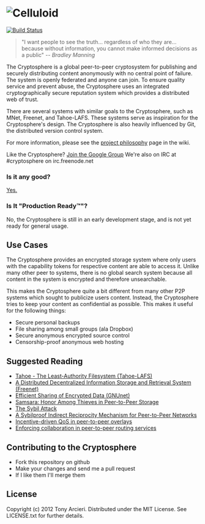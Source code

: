 ![Celluloid](https://github.com/tarcieri/cryptosphere/raw/master/logo.png)
================
[![Build Status](https://secure.travis-ci.org/tarcieri/cryptosphere.png?branch=master)](http://travis-ci.org/tarcieri/cryptosphere)

> "I want people to see the truth... regardless of who they are... because
> without information, you cannot make informed decisions as a public" _-- Bradley Manning_

The Cryptosphere is a global peer-to-peer cryptosystem for publishing and
securely distributing content anonymously with no central point of failure.
The system is openly federated and anyone can join. To ensure quality service
and prevent abuse, the Cryptosphere uses an integrated cryptographically
secure reputation system which provides a distributed web of trust.

There are several systems with similar goals to the Cryptosphere, such as
MNet, Freenet, and Tahoe-LAFS. These systems serve as inspiration for the
Cryptosphere's design. The Cryptosphere is also heavily influenced by Git, the
distributed version control system.

For more information, please see the [project philosophy][philosophy]
page in the wiki.

Like the Cryptosphere? [Join the Google Group][google group]
We're also on IRC at #cryptosphere on irc.freenode.net

[philosophy]:   https://github.com/tarcieri/cryptosphere/wiki/Philosophy
[google group]: https://groups.google.com/group/cryptosphere

### Is it any good?

[Yes.](http://news.ycombinator.com/item?id=3067434)

### Is It "Production Ready™"?

No, the Cryptosphere is still in an early development stage, and is not yet
ready for general usage.

Use Cases
---------

The Cryptosphere provides an encrypted storage system where only users with
the capability tokens for respective content are able to access it. Unlike
many other peer to systems, there is no global search system because all
content in the system is encrypted and therefore unsearchable.

This makes the Cryptosphere quite a bit different from many other P2P systems
which sought to publicize users content. Instead, the Cryptosphere tries to
keep your content as confidential as possible. This makes it useful for the
following things:

* Secure personal backups
* File sharing among small groups (ala Dropbox)
* Secure anonymous encrypted source control
* Censorship-proof anonymous web hosting

Suggested Reading
-----------------

* [Tahoe - The Least-Authority Filesystem (Tahoe-LAFS)](http://www.laser.dist.unige.it/Repository/IPI-1011/FileSystems/TahoeDFS.pdf)
* [A Distributed Decentralized Information Storage and Retrieval System (Freenet)](http://freenetproject.org/papers/ddisrs.pdf)
* [Efficient Sharing of Encrypted Data (GNUnet)](http://grothoff.org/christian/esed.pdf)
* [Samsara: Honor Among Thieves in Peer-to-Peer Storage](http://www.eecs.harvard.edu/~mema/courses/cs264/papers/samsara-sosp2003.pdf)
* [The Sybil Attack](http://research.microsoft.com/pubs/74220/IPTPS2002.pdf)
* [A Sybilproof Indirect Reciprocity Mechanism for Peer-to-Peer Networks](http://discovery.ucl.ac.uk/14962/1/14962.pdf)
* [Incentive-driven QoS in peer-to-peer overlays](http://discovery.ucl.ac.uk/19490/1/19490.pdf)
* [Enforcing collaboration in peer-to-peer routing services](http://citeseerx.ist.psu.edu/images/pdf_icon.gif)

Contributing to the Cryptosphere
--------------------------------

* Fork this repository on github
* Make your changes and send me a pull request
* If I like them I'll merge them

License
-------

Copyright (c) 2012 Tony Arcieri. Distributed under the MIT License. See
LICENSE.txt for further details.
